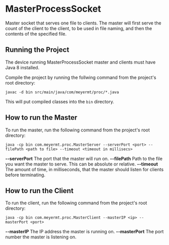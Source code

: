 # MasterProcessSocket

Master socket that serves one file to clients. The master will first serve the count of the client to the client, to be
used in file naming, and then the contents of the specified file.

## Running the Project

The device running MasterProcessSocket master and clients must have Java 8 installed.

Compile the project by running the follwing command from the project's root directory:

`javac -d bin src/main/java/com/meyermt/proc/*.java`

This will put compiled classes into the `bin` directory.

## How to run the Master

To run the master, run the following command from the project's root directory:

`java -cp bin com.meyermt.proc.MasterServer --serverPort <port> --filePath <path to file> --timeout <timeout in millisecs>`

**--serverPort** The port that the master will run on.
**--filePath** Path to the file you want the master to serve. This can be absolute or relative.
**--timeout** The amount of time, in milliseconds, that the master should listen for clients before terminating.

## How to run the Client

To run the client, run the following command from the project's root directory:

`java -cp bin com.meyermt.proc.MasterClient --masterIP <ip> --masterPort <port>`

**--masterIP** The IP address the master is running on.
**--masterPort** The port number the master is listening on.
